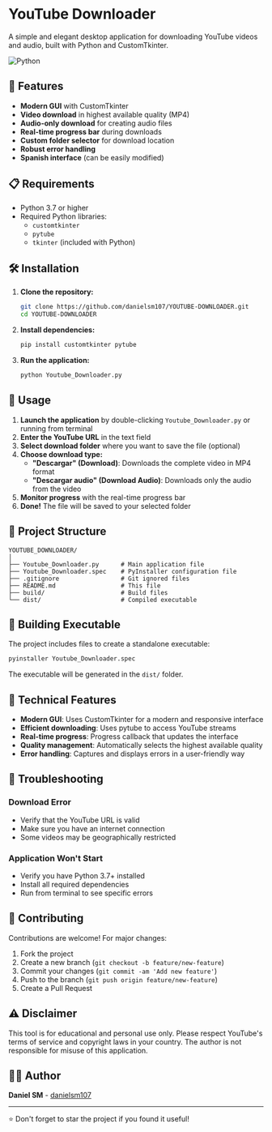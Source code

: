 # YouTube Downloader

A simple and elegant desktop application for downloading YouTube videos and audio, built with Python and CustomTkinter.

![Python](https://img.shields.io/badge/Python-3.7+-blue.svg)

## 🚀 Features

- **Modern GUI** with CustomTkinter
- **Video download** in highest available quality (MP4)
- **Audio-only download** for creating audio files
- **Real-time progress bar** during downloads
- **Custom folder selector** for download location
- **Robust error handling**
- **Spanish interface** (can be easily modified)

## 📋 Requirements

- Python 3.7 or higher
- Required Python libraries:
  - `customtkinter`
  - `pytube`
  - `tkinter` (included with Python)

## 🛠️ Installation

1. **Clone the repository:**
   ```bash
   git clone https://github.com/danielsm107/YOUTUBE-DOWNLOADER.git
   cd YOUTUBE-DOWNLOADER
   ```

2. **Install dependencies:**
   ```bash
   pip install customtkinter pytube
   ```

3. **Run the application:**
   ```bash
   python Youtube_Downloader.py
   ```

## 🎯 Usage

1. **Launch the application** by double-clicking `Youtube_Downloader.py` or running from terminal
2. **Enter the YouTube URL** in the text field
3. **Select download folder** where you want to save the file (optional)
4. **Choose download type:**
   - **"Descargar" (Download)**: Downloads the complete video in MP4 format
   - **"Descargar audio" (Download Audio)**: Downloads only the audio from the video
5. **Monitor progress** with the real-time progress bar
6. **Done!** The file will be saved to your selected folder

## 📁 Project Structure

```
YOUTUBE_DOWNLOADER/
│
├── Youtube_Downloader.py      # Main application file
├── Youtube_Downloader.spec    # PyInstaller configuration file
├── .gitignore                 # Git ignored files
├── README.md                  # This file
├── build/                     # Build files
└── dist/                      # Compiled executable
```

## 🔧 Building Executable

The project includes files to create a standalone executable:

```bash
pyinstaller Youtube_Downloader.spec
```

The executable will be generated in the `dist/` folder.

## 🌟 Technical Features

- **Modern GUI**: Uses CustomTkinter for a modern and responsive interface
- **Efficient downloading**: Uses pytube to access YouTube streams
- **Real-time progress**: Progress callback that updates the interface
- **Quality management**: Automatically selects the highest available quality
- **Error handling**: Captures and displays errors in a user-friendly way

## 🐛 Troubleshooting

### Download Error
- Verify that the YouTube URL is valid
- Make sure you have an internet connection
- Some videos may be geographically restricted

### Application Won't Start
- Verify you have Python 3.7+ installed
- Install all required dependencies
- Run from terminal to see specific errors

## 🤝 Contributing

Contributions are welcome! For major changes:

1. Fork the project
2. Create a new branch (`git checkout -b feature/new-feature`)
3. Commit your changes (`git commit -am 'Add new feature'`)
4. Push to the branch (`git push origin feature/new-feature`)
5. Create a Pull Request

## ⚠️ Disclaimer

This tool is for educational and personal use only. Please respect YouTube's terms of service and copyright laws in your country. The author is not responsible for misuse of this application.

## 🙋‍♂️ Author

**Daniel SM** - [danielsm107](https://github.com/danielsm107)

---

⭐ Don't forget to star the project if you found it useful!
